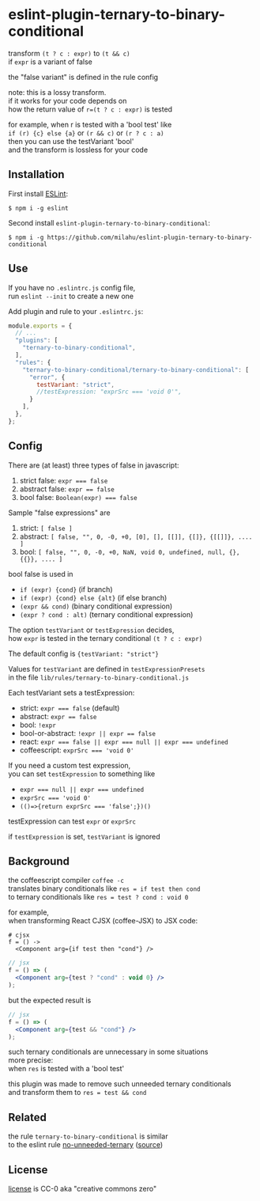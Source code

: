 # eslint-plugin-ternary-to-binary-conditional

transform `(t ? c : expr)` to `(t && c)`  
if `expr` is a variant of false

the "false variant" is defined in the rule config

note: this is a lossy transform.  
if it works for your code depends on  
how the return value of `r=(t ? c : expr)` is tested

for example, when r is tested with a 'bool test' like  
`if (r) {c} else {a}` or `(r && c)` or `(r ? c : a)`  
then you can use the testVariant 'bool'  
and the transform is lossless for your code

## Installation

First install [ESLint](http://eslint.org):

```
$ npm i -g eslint
```

Second install `eslint-plugin-ternary-to-binary-conditional`:

```
$ npm i -g https://github.com/milahu/eslint-plugin-ternary-to-binary-conditional
```

## Use

If you have no `.eslintrc.js` config file,  
run `eslint --init` to create a new one

Add plugin and rule to your `.eslintrc.js`:

```js
module.exports = {
  // ...
  "plugins": [
    "ternary-to-binary-conditional",
  ],
  "rules": {
    "ternary-to-binary-conditional/ternary-to-binary-conditional": [
      "error", {
        testVariant: "strict",
        //testExpression: "exprSrc === 'void 0'",
      }
    ],
  },
};
```

## Config

There are (at least) three types of false in javascript:

1. strict false: `expr === false`
2. abstract false: `expr == false`
3. bool false: `Boolean(expr) === false`

Sample "false expressions" are

1. strict: `[ false ]`
2. abstract: `[ false, "", 0, -0, +0, [0], [], [[]], {[]}, {[[]]}, .... ]`
3. bool: `[ false, "", 0, -0, +0, NaN, void 0, undefined, null, {}, {{}}, .... ]`

bool false is used in

* `if (expr) {cond}` (if branch)
* `if (expr) {cond} else {alt}` (if else branch)
* `(expr && cond)` (binary conditional expression)
* `(expr ? cond : alt)` (ternary conditional expression)

The option `testVariant` or `testExpression` decides,  
how `expr` is tested in the ternary conditional `(t ? c : expr)`

The default config is `{testVariant: "strict"}`

Values for `testVariant` are defined in `testExpressionPresets`  
in the file `lib/rules/ternary-to-binary-conditional.js`

Each testVariant sets a testExpression:

* strict: `expr === false` (default)
* abstract: `expr == false`
* bool: `!expr`
* bool-or-abstract: `!expr || expr == false`
* react: `expr === false || expr === null || expr === undefined`
* coffeescript: `exprSrc === 'void 0'`

If you need a custom test expression,  
you can set `testExpression` to something like

* `expr === null || expr === undefined`
* `exprSrc === 'void 0'`
* `(()=>{return exprSrc === 'false';})()`

testExpression can test `expr` or `exprSrc`

if `testExpression` is set, `testVariant` is ignored

## Background

the coffeescript compiler `coffee -c`  
translates binary conditionals like `res = if test then cond`  
to ternary conditionals like `res = test ? cond : void 0`  

for example,  
when transforming React CJSX (coffee-JSX) to JSX code:

```cjsx
# cjsx
f = () ->
  <Component arg={if test then "cond"} />
```

```jsx
// jsx
f = () => (
  <Component arg={test ? "cond" : void 0} />
);
```

but the expected result is
```jsx
// jsx
f = () => (
  <Component arg={test && "cond"} />
);
```

such ternary conditionals are unnecessary in some situations  
more precise:  
when `res` is tested with a 'bool test'

this plugin was made to remove such unneeded ternary conditionals  
and transform them to `res = test && cond`

## Related

the rule `ternary-to-binary-conditional` is similar  
to the eslint rule [no-unneeded-ternary](https://eslint.org/docs/2.0.0/rules/no-unneeded-ternary) ([source](https://github.com/eslint/eslint/blob/master/lib/rules/no-unneeded-ternary.js))

## License

[license](LICENSE) is CC-0 aka "creative commons zero"
